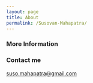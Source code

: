 ```yaml
---
layout: page
title: About
permalink: /Susovan-Mahapatra/
---
```


<Building>

### More Information

<Building>

### Contact me

[suso.mahapatra@gmail.com](mailto:suso.mahapatra@gmail.com)
